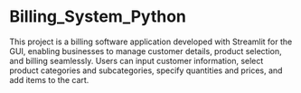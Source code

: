 # Billing_System_Python
This project is a billing software application developed with Streamlit for the GUI, enabling businesses to manage customer details, product selection, and billing seamlessly. Users can input customer information, select product categories and subcategories, specify quantities and prices, and add items to the cart.
